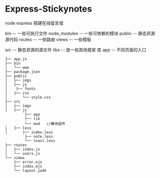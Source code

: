 # Express-Stickynotes
node express 搭建在线留言墙

bin -- 一些可执行文件
node_modules -- 一些可依赖的模块
public -- 静态资源 源代码
routes -- 一些路由
views  -- 一些模板

src -- 静态资源的源文件
libs -- 放一些其他框架 库
app -- 不同页面的入口



```
├── app.js
├── bin
│   └── www
├── package.json
├── public
│   ├── imgs
│   ├── js
│    ├── fonts
│   ├── css
│       └── style.css
├── src
│   ├── imgs
│   ├── js
         ├── app
         ├── lib
         └── mod   //模块组件
│   ├── less
│       ├── index.less
         ├── note.less
         └── toast.less
├── routes
│   ├── index.js
│   └── users.js
└── views
    ├── error.ejs
    ├── index.ejs
    └── layout.jade

```